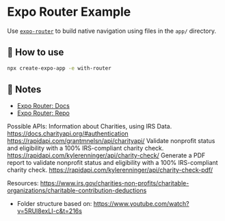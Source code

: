 # Expo Router Example

Use [`expo-router`](https://expo.github.io/router) to build native navigation using files in the `app/` directory.

## 🚀 How to use

```sh
npx create-expo-app -e with-router
```

## 📝 Notes

- [Expo Router: Docs](https://expo.github.io/router)
- [Expo Router: Repo](https://github.com/expo/router)


Possible APIs:
Information about Charities, using IRS Data.
https://docs.charityapi.org/#authentication
https://rapidapi.com/grantmnelsn/api/charityapi/
Validate nonprofit status and eligibility with a 100% IRS-compliant charity check.
https://rapidapi.com/kylerenninger/api/charity-check/
Generate a PDF report to validate nonprofit status and eligibility with a 100% IRS-compliant charity check.
https://rapidapi.com/kylerenninger/api/charity-check-pdf/

Resources: 
https://www.irs.gov/charities-non-profits/charitable-organizations/charitable-contribution-deductions

* Folder structure based on:
https://www.youtube.com/watch?v=5RUl8exLI-c&t=216s
